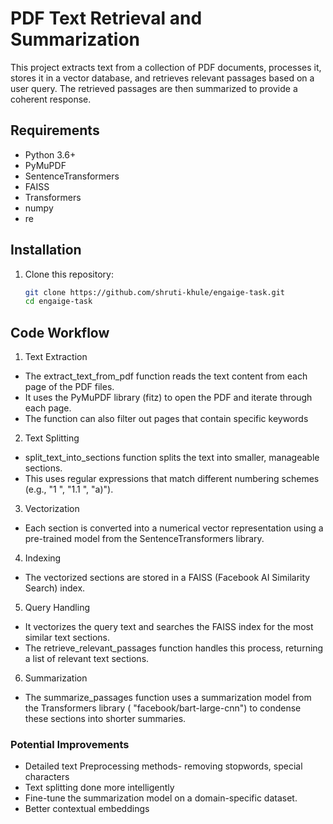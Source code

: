 # PDF Text Retrieval and Summarization

This project extracts text from a collection of PDF documents, processes it, stores it in a vector database, and retrieves relevant passages based on a user query. The retrieved passages are then summarized to provide a coherent response.

## Requirements

- Python 3.6+
- PyMuPDF
- SentenceTransformers
- FAISS
- Transformers
- numpy
- re

## Installation

1. Clone this repository:
   ```bash
   git clone https://github.com/shruti-khule/engaige-task.git
   cd engaige-task

## Code Workflow

1. Text Extraction
- The extract_text_from_pdf function reads the text content from each page of the PDF files. 
- It uses the PyMuPDF library (fitz) to open the PDF and iterate through each page. 
- The function can also filter out pages that contain specific keywords

2. Text Splitting
- split_text_into_sections function splits the text into smaller, manageable sections. 
- This uses regular expressions that match different numbering schemes (e.g., "1 ", "1.1 ", "a)"). 

3. Vectorization
- Each section is converted into a numerical vector representation using a pre-trained model from the SentenceTransformers library. 

4. Indexing
- The vectorized sections are stored in a FAISS (Facebook AI Similarity Search) index. 

5. Query Handling
- It vectorizes the query text and searches the FAISS index for the most similar text sections. 
- The retrieve_relevant_passages function handles this process, returning a list of relevant text sections.

6. Summarization
- The summarize_passages function uses a summarization model from the Transformers library ( "facebook/bart-large-cnn") to condense these sections into shorter summaries. 

### Potential Improvements
- Detailed text Preprocessing methods- removing stopwords, special characters
- Text splitting done more intelligently
- Fine-tune the summarization model on a domain-specific dataset.
- Better contextual embeddings